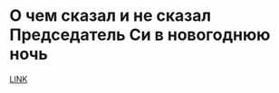 # О чем сказал и не сказал Председатель Си в новогоднюю ночь



[LINK](https://varlamov.ru/1246607.html)